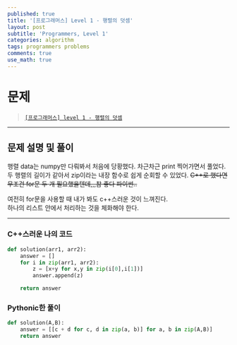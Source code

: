 ```yaml
---
published: true
title: '[프로그래머스] Level 1 - 행렬의 덧셈'
layout: post
subtitle: 'Programmers, Level 1'
categories: algorithm
tags: programmers problems
comments: true
use_math: true
---
```


# **문제**

> [`[프로그래머스] level 1 - 행렬의 덧셈`](https://programmers.co.kr/learn/courses/30/lessons/12950)

---
## **문제 설명 및 풀이**

행렬 data는 numpy만 다뤄봐서 처음에 당황했다. 차근차근 print 찍어가면서 풀었다.  
두 행렬의 길이가 같아서 zip이라는 내장 함수로 쉽게 순회할 수 있었다. ~~C++로 했다면 무조건 for문 두 개 필요했을텐데,,,참 좋다 파이썬..~~

여전히 for문을 사용할 때 내가 봐도 c++스러운 것이 느껴진다.  
하나의 리스트 안에서 처리하는 것을 체화해야 한다.

---
### C++스러운 나의 코드
```python
def solution(arr1, arr2):
    answer = []
    for i in zip(arr1, arr2):
        z = [x+y for x,y in zip(i[0],i[1])]
        answer.append(z)

    return answer
```

### Pythonic한 풀이
```python
def solution(A,B):
    answer = [[c + d for c, d in zip(a, b)] for a, b in zip(A,B)]
    return answer
```
